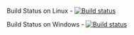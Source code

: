 Build Status on Linux - [![Build status](https://meliehl.visualstudio.com/MorningBrewCrawler/_apis/build/status/MorningBrewCrawler%20CI?branch=master)](https://meliehl.visualstudio.com/MorningBrewCrawler/_build/latest?definitionId=39&branch=master)

Build Status on Windows - [![Build status](https://meliehl.visualstudio.com/MorningBrewCrawler/_apis/build/status/MorningBrewCrawler-Win-CI?branch=master)](https://meliehl.visualstudio.com/MorningBrewCrawler/_build/latest?definitionId=42&branch=master)
